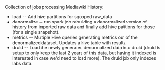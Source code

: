 Collection of jobs processing Mediawiki History:
 - load  -- Add hive partitions for sqooped raw_data
 - denormalize  -- run spark job rebuilding a denormalized version of history
   from imported raw data and finally add hive patitions
   for those (for a single snapshot).
 - metrics  -- Multiple Hive queries generating metrics out of the
   denormalized dataset. Updates a hive table with results.
 - druid  -- Load the newly generated denormalized data into druid (druid is
   setup to only keep the last 2 years of this data, but having it indexed
   is interested in case we'd need to load more). The druid job only indexes
   labs data.